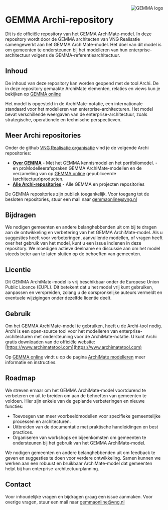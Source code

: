 <img align="right" src="GEMMA_icon.jpg" style="padding-left:20px; padding-top:10px; padding-bottom:10px; display: block; border: none;" alt="GEMMA logo">

# GEMMA Archi-repository

Dit is de officiële repository van het GEMMA ArchiMate-model. In deze repository wordt door de GEMMA architecten van VNG Realisatie samengewerkt aan het GEMMA ArchiMate-model. Het doel van dit model is om gemeenten te ondersteunen bij het modelleren van hun enterprise-architectuur volgens de GEMMA-referentiearchitectuur.

## Inhoud
De inhoud van deze repository kan worden geopend met de tool Archi. De in deze repository gemaakte ArchiMate elementen, relaties en views kun je bekijken op [GEMMA online](https://www.gemmaonline.nl/)

Het model is opgesteld in de ArchiMate-notatie, een internationale standaard voor het modelleren van enterprise-architecturen. Het model bevat verschillende weergaven van de enterprise-architectuur, zoals strategische, operationele en technische perspectieven.

## Meer Archi repositories

Onder de github [VNG Realisatie organisatie](https://github.com/VNG-Realisatie) vind je de volgende Archi repositories:

* **[Over GEMMA](https://github.com/VNG-Realisatie/Over-GEMMA-Archi-repository)** - Met het GEMMA kennismodel en het portfoliomodel. - en proModelleerafspraken GEMMA ArchiMate-modellen en de verzameling van op [GEMMA online](https://www.gemmaonline.nl/) gepubliceerde (architectuur)producten.
* **[Alle Archi-repositories](https://github.com/VNG-Realisatie?q=org%3AVNG-Realisatie+archived%3Afalse+topic%3Aarchimate&type=repositories)** - Alle GEMMA en projecten repositories

De GEMMA repositories zijn publiek toegankelijk. Voor toegang tot de besloten repositories, stuur een mail naar <gemmaonline@vng.nl>

## Bijdragen

We nodigen gemeenten en andere belanghebbenden uit om bij te dragen aan de ontwikkeling en verbetering van het GEMMA ArchiMate-model. Als u suggesties heeft voor verbeteringen, aanvullende modellen, of vragen heeft over het gebruik van het model, kunt u een issue indienen in deze repository. We moedigen actieve deelname en discussie aan om het model steeds beter aan te laten sluiten op de behoeften van gemeenten.

## Licentie

Dit GEMMA ArchiMate-model is vrij beschikbaar onder de Europese Union Public Licence (EUPL). Dit betekent dat u het model vrij kunt gebruiken, aanpassen en verspreiden, zolang u de oorspronkelijke auteurs vermeldt en eventuele wijzigingen onder dezelfde licentie deelt.

## Gebruik

Om het GEMMA ArchiMate-model te gebruiken, heeft u de Archi-tool nodig. Archi is een open-source tool voor het modelleren van enterprise-architecturen met ondersteuning voor de ArchiMate-notatie. U kunt Archi gratis downloaden van de officiële website: [https://www.archimatetool.com](https://www.archimatetool.com)

Op [GEMMA online](https://www.gemmaonline.nl/) vindt u op de pagina [ArchiMate modelleren](https://www.gemmaonline.nl/index.php/ArchiMate_modelleren) meer informatie en instructies.

## Roadmap

We streven ernaar om het GEMMA ArchiMate-model voortdurend te verbeteren en uit te breiden om aan de behoeften van gemeenten te voldoen. Hier zijn enkele van de geplande verbeteringen en nieuwe functies:

* Toevoegen van meer voorbeeldmodellen voor specifieke gemeentelijke processen en architecturen.
* Uitbreiden van de documentatie met praktische handleidingen en best practices.
* Organiseren van workshops en bijeenkomsten om gemeenten te ondersteunen bij het gebruik van het GEMMA ArchiMate-model.

We nodigen gemeenten en andere belanghebbenden uit om feedback te geven en suggesties te doen voor verdere ontwikkeling. Samen kunnen we werken aan een robuust en bruikbaar ArchiMate-model dat gemeenten helpt bij hun enterprise-architectuurplanning.

## Contact

Voor inhoudelijke vragen en bijdragen graag een issue aanmaken. Voor overige vragen, stuur een mail naar gemmaonline@vng.nl
